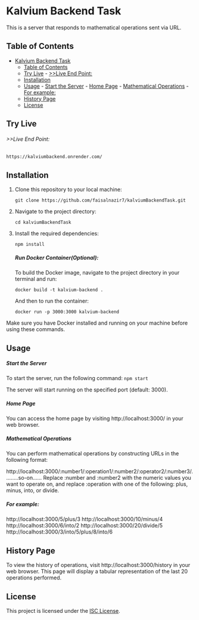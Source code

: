 # Kalvium Backend Task

This is a server that responds to mathematical operations sent via URL.

## Table of Contents

- [Kalvium Backend Task](#kalvium-backend-task)
  - [Table of Contents](#table-of-contents)
  - [Try Live](#try-live)
          - [\>\>Live End Point:](#live-end-point)
  - [Installation](#installation)
  - [Usage](#usage)
        - [Start the Server](#start-the-server)
        - [Home Page](#home-page)
        - [Mathematical Operations](#mathematical-operations)
        - [For example:](#for-example)
  - [History Page](#history-page)
  - [License](#license)

## Try Live

###### >>Live End Point:
```
https://kalviumbackend.onrender.com/
```
## Installation

1. Clone this repository to your local machine:
   ```
   git clone https://github.com/faisalnazir7/kalviumBackendTask.git
2. Navigate to the project directory:

    ```
    cd kalviumBackendTask
    ```
3. Install the required dependencies:
    ```
    npm install
    ```
    ##### Run Docker Container(Optional):
    To build the Docker image, navigate to the project directory in your terminal and run:
    ```
    docker build -t kalvium-backend .
    ```

    And then to run the container:
    ```
    docker run -p 3000:3000 kalvium-backend
    ```
Make sure you have Docker installed and running on your machine before using these commands.
## Usage
##### Start the Server
To start the server, run the following command:
    ```
    npm start
    ```

The server will start running on the specified port (default: 3000).

##### Home Page
You can access the home page by visiting http://localhost:3000/ in your web browser.

##### Mathematical Operations
You can perform mathematical operations by constructing URLs in the following format:


http://localhost:3000/:number1/:operation1/:number2/:operator2/:number3/.........so-on......
Replace :number and :number2 with the numeric values you want to operate on, and replace :operation with one of the following: plus, minus, into, or divide.

##### For example:

http://localhost:3000/5/plus/3
http://localhost:3000/10/minus/4
http://localhost:3000/6/into/2
http://localhost:3000/20/divide/5
http://localhost:3000/3/into/5/plus/8/into/6
## History Page
To view the history of operations, visit http://localhost:3000/history in your web browser. This page will display a tabular representation of the last 20 operations performed.

## License

This project is licensed under the [ISC License](LICENSE).